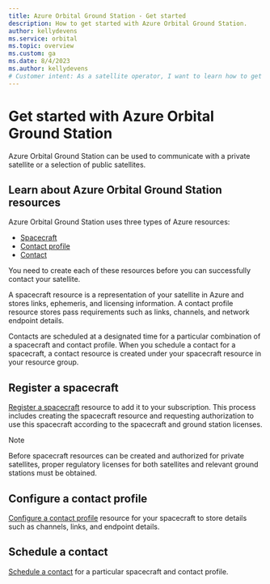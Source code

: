```yaml
---
title: Azure Orbital Ground Station - Get started
description: How to get started with Azure Orbital Ground Station.
author: kellydevens
ms.service: orbital
ms.topic: overview
ms.custom: ga
ms.date: 8/4/2023
ms.author: kellydevens
# Customer intent: As a satellite operator, I want to learn how to get started with Azure Orbital Ground Station.
---
```


# Get started with Azure Orbital Ground Station

Azure Orbital Ground Station can be used to communicate with a private satellite or a selection of public satellites.

## Learn about Azure Orbital Ground Station resources

Azure Orbital Ground Station uses three types of Azure resources:
- [Spacecraft](spacecraft-object.md)
- [Contact profile](concepts-contact-profile.md)
- [Contact](concepts-contact.md)

You need to create each of these resources before you can successfully contact your satellite.

A spacecraft resource is a representation of your satellite in Azure and stores links, ephemeris, and licensing information. A contact profile resource stores pass requirements such as links, channels, and network endpoint details.

Contacts are scheduled at a designated time for a particular combination of a spacecraft and contact profile. When you schedule a contact for a spacecraft, a contact resource is created under your spacecraft resource in your resource group.

## Register a spacecraft

[Register a spacecraft](register-spacecraft.md) resource to add it to your subscription. This process includes creating the spacecraft resource and requesting authorization to use this spacecraft according to the spacecraft and ground station licenses.

   > [!NOTE] 
   > Before spacecraft resources can be created and authorized for private satellites, proper regulatory licenses for both satellites and relevant ground stations must be obtained.

## Configure a contact profile

[Configure a contact profile](contact-profile.md) resource for your spacecraft to store details such as channels, links, and endpoint details.

## Schedule a contact

[Schedule a contact](schedule-contact.md) for a particular spacecraft and contact profile.
